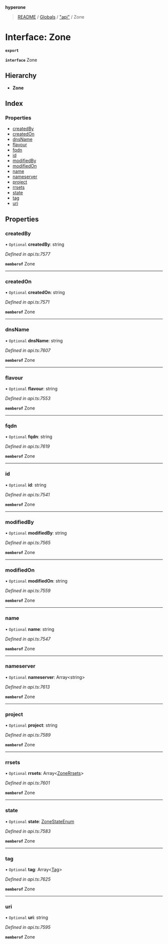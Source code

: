 **hyperone**

> [README](../README.md) / [Globals](../globals.md) / ["api"](../modules/_api_.md) / Zone

# Interface: Zone

**`export`** 

**`interface`** Zone

## Hierarchy

* **Zone**

## Index

### Properties

* [createdBy](_api_.zone.md#createdby)
* [createdOn](_api_.zone.md#createdon)
* [dnsName](_api_.zone.md#dnsname)
* [flavour](_api_.zone.md#flavour)
* [fqdn](_api_.zone.md#fqdn)
* [id](_api_.zone.md#id)
* [modifiedBy](_api_.zone.md#modifiedby)
* [modifiedOn](_api_.zone.md#modifiedon)
* [name](_api_.zone.md#name)
* [nameserver](_api_.zone.md#nameserver)
* [project](_api_.zone.md#project)
* [rrsets](_api_.zone.md#rrsets)
* [state](_api_.zone.md#state)
* [tag](_api_.zone.md#tag)
* [uri](_api_.zone.md#uri)

## Properties

### createdBy

• `Optional` **createdBy**: string

*Defined in api.ts:7577*

**`memberof`** Zone

___

### createdOn

• `Optional` **createdOn**: string

*Defined in api.ts:7571*

**`memberof`** Zone

___

### dnsName

• `Optional` **dnsName**: string

*Defined in api.ts:7607*

**`memberof`** Zone

___

### flavour

• `Optional` **flavour**: string

*Defined in api.ts:7553*

**`memberof`** Zone

___

### fqdn

• `Optional` **fqdn**: string

*Defined in api.ts:7619*

**`memberof`** Zone

___

### id

• `Optional` **id**: string

*Defined in api.ts:7541*

**`memberof`** Zone

___

### modifiedBy

• `Optional` **modifiedBy**: string

*Defined in api.ts:7565*

**`memberof`** Zone

___

### modifiedOn

• `Optional` **modifiedOn**: string

*Defined in api.ts:7559*

**`memberof`** Zone

___

### name

• `Optional` **name**: string

*Defined in api.ts:7547*

**`memberof`** Zone

___

### nameserver

• `Optional` **nameserver**: Array\<string>

*Defined in api.ts:7613*

**`memberof`** Zone

___

### project

• `Optional` **project**: string

*Defined in api.ts:7589*

**`memberof`** Zone

___

### rrsets

• `Optional` **rrsets**: Array\<[ZoneRrsets](_api_.zonerrsets.md)>

*Defined in api.ts:7601*

**`memberof`** Zone

___

### state

• `Optional` **state**: [ZoneStateEnum](../enums/_api_.zonestateenum.md)

*Defined in api.ts:7583*

**`memberof`** Zone

___

### tag

• `Optional` **tag**: Array\<[Tag](_api_.tag.md)>

*Defined in api.ts:7625*

**`memberof`** Zone

___

### uri

• `Optional` **uri**: string

*Defined in api.ts:7595*

**`memberof`** Zone

